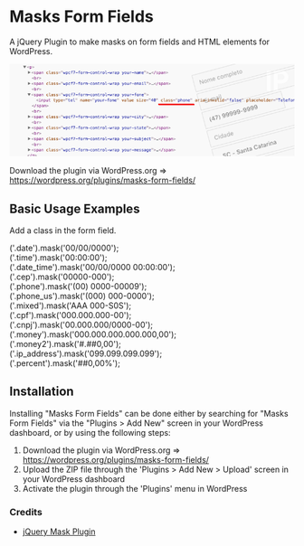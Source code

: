 Masks Form Fields
=========================

A jQuery Plugin to make masks on form fields and HTML elements for WordPress.

[![masks-form-fields logo](assets/banner-772x250.png)](https://wordpress.org/plugins/masks-form-fields/)

Download the plugin via WordPress.org => https://wordpress.org/plugins/masks-form-fields/

## Basic Usage Examples

Add a class in the form field.

('.date').mask('00/00/0000');  
('.time').mask('00:00:00');  
('.date_time').mask('00/00/0000 00:00:00');  
('.cep').mask('00000-000');  
('.phone').mask('(00) 0000-00009');  
('.phone_us').mask('(000) 000-0000');  
('.mixed').mask('AAA 000-S0S');  
('.cpf').mask('000.000.000-00');  
('.cnpj').mask('00.000.000/0000-00');  
('.money').mask('000.000.000.000.000,00');  
('.money2').mask('#.##0,00');  
('.ip_address').mask('099.099.099.099');  
('.percent').mask('##0,00%');


## Installation

Installing "Masks Form Fields" can be done either by searching for "Masks Form Fields" via the "Plugins > Add New" screen in your WordPress dashboard, or by using the following steps:

1. Download the plugin via WordPress.org => https://wordpress.org/plugins/masks-form-fields/
2. Upload the ZIP file through the 'Plugins > Add New > Upload' screen in your WordPress dashboard
3. Activate the plugin through the 'Plugins' menu in WordPress

### Credits

* [jQuery Mask Plugin](https://github.com/igorescobar/jQuery-Mask-Plugin)
